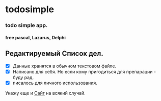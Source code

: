 # **todosimple**
### todo simple app. 
#### free pascal, Lazarus, Delphi 

## Редактируемый Список дел. 
- [x] Данные хранятся в обычном текстовом файле.
- [x] Написано для себя. Но если кому пригодиться для препарации - буду рад.
- [x] писалось для личного использования.

Укажу еще и [Сайт](http://csn.net4me.net/) на всякий случай.
